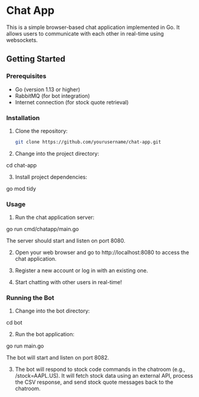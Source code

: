 # Chat App

This is a simple browser-based chat application implemented in Go. It allows users to communicate with each other in real-time using websockets.

## Getting Started

### Prerequisites

- Go (version 1.13 or higher)
- RabbitMQ (for bot integration)
- Internet connection (for stock quote retrieval)

### Installation

1. Clone the repository:
   ```sh
   git clone https://github.com/yourusername/chat-app.git

2. Change into the project directory:

cd chat-app

3. Install project dependencies:

go mod tidy

### Usage

1. Run the chat application server:

go run cmd/chatapp/main.go

The server should start and listen on port 8080.

2. Open your web browser and go to http://localhost:8080 to access the chat application.

3. Register a new account or log in with an existing one.

4. Start chatting with other users in real-time!

### Running the Bot

1. Change into the bot directory:

cd bot

2. Run the bot application:

go run main.go

The bot will start and listen on port 8082.

3. The bot will respond to stock code commands in the chatroom (e.g., /stock=AAPL.US). It will fetch stock data using an external API, process the CSV response, and send stock quote messages back to the chatroom.


